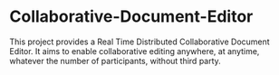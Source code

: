 # Collaborative-Document-Editor
This project provides a Real Time Distributed Collaborative Document Editor. It  aims to enable collaborative editing anywhere, at anytime, whatever the number of participants, without third party.
